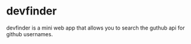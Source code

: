 # devfinder
devfinder is a mini web app that allows you to search the guthub api for github usernames.
